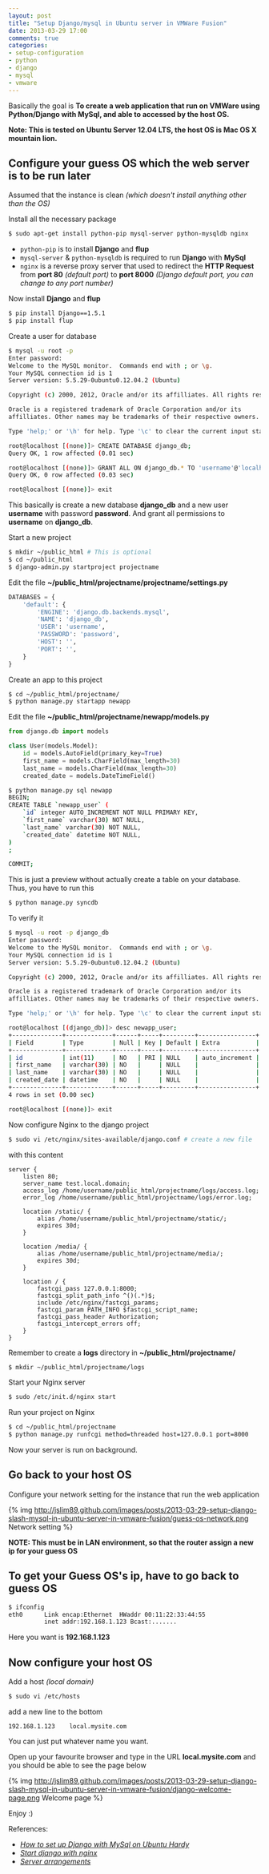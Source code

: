 ```yaml
---
layout: post
title: "Setup Django/mysql in Ubuntu server in VMWare Fusion"
date: 2013-03-29 17:00
comments: true
categories: 
- setup-configuration
- python
- django
- mysql
- vmware
---
```


Basically the goal is **To create a web application that run on VMWare using Python/Django with MySql, and able to accessed by the host OS.**

**Note: This is tested on Ubuntu Server 12.04 LTS, the host OS is Mac OS X mountain lion.**

## Configure your guess OS which the web server is to be run later
Assumed that the instance is clean _(which doesn't install anything other than the OS)_

Install all the necessary package
```sh
$ sudo apt-get install python-pip mysql-server python-mysqldb nginx
```

* `python-pip` is to install **Django** and **flup**
* `mysql-server` & `python-mysqldb` is required to run **Django** with **MySql**
* `nginx` is a reverse proxy server that used to redirect the **HTTP Request** from **port 80** _(default port)_ to **port 8000** _(Django default port, you can change to any port number)_

Now install **Django** and **flup**
```sh
$ pip install Django==1.5.1
$ pip install flup
```

Create a user for database
```sh
$ mysql -u root -p
Enter password:
Welcome to the MySQL monitor.  Commands end with ; or \g.
Your MySQL connection id is 1
Server version: 5.5.29-0ubuntu0.12.04.2 (Ubuntu)

Copyright (c) 2000, 2012, Oracle and/or its affilliates. All rights reserved.

Oracle is a registered trademark of Oracle Corporation and/or its
affilliates. Other names may be trademarks of their respective owners.

Type 'help;' or '\h' for help. Type '\c' to clear the current input statement.

root@localhost [(none)]> CREATE DATABASE django_db;
Query OK, 1 row affected (0.01 sec)

root@localhost [(none)]> GRANT ALL ON django_db.* TO 'username'@'localhost' IDENTIFIED BY 'password'
Query OK, 0 row affected (0.03 sec)

root@localhost [(none)]> exit
```
This basically is create a new database **django_db** and a new user **username** with password **password**. And grant all permissions to **username** on **django_db**.

Start a new project
```sh
$ mkdir ~/public_html # This is optional
$ cd ~/public_html
$ django-admin.py startproject projectname
```

Edit the file **~/public_html/projectname/projectname/settings.py**
```py
DATABASES = {
    'default': {
        'ENGINE': 'django.db.backends.mysql',
        'NAME': 'django_db',
        'USER': 'username',
        'PASSWORD': 'password',
        'HOST': '',
        'PORT': '',
    }
}
```

Create an app to this project
```sh
$ cd ~/public_html/projectname/
$ python manage.py startapp newapp
```

Edit the file **~/public_html/projectname/newapp/models.py**
```py
from django.db import models

class User(models.Model):
    id = models.AutoField(primary_key=True)
    first_name = models.CharField(max_length=30)
    last_name = models.CharField(max_length=30)
    created_date = models.DateTimeField()
```

```sh
$ python manage.py sql newapp
BEGIN;
CREATE TABLE `newapp_user` (
    `id` integer AUTO_INCREMENT NOT NULL PRIMARY KEY,
    `first_name` varchar(30) NOT NULL,
    `last_name` varchar(30) NOT NULL,
    `created_date` datetime NOT NULL,
)
;

COMMIT;
```
This is just a preview without actually create a table on your database.  
Thus, you have to run this
```sh
$ python manage.py syncdb
```

To verify it
```sh
$ mysql -u root -p django_db
Enter password:
Welcome to the MySQL monitor.  Commands end with ; or \g.
Your MySQL connection id is 1
Server version: 5.5.29-0ubuntu0.12.04.2 (Ubuntu)

Copyright (c) 2000, 2012, Oracle and/or its affilliates. All rights reserved.

Oracle is a registered trademark of Oracle Corporation and/or its
affilliates. Other names may be trademarks of their respective owners.

Type 'help;' or '\h' for help. Type '\c' to clear the current input statement.

root@localhost [(django_db)]> desc newapp_user;
+--------------+-------------+------+-----+---------+----------------+
| Field        | Type        | Null | Key | Default | Extra          |
+--------------+-------------+------+-----+---------+----------------+
| id           | int(11)     | NO   | PRI | NULL    | auto_increment |
| first_name   | varchar(30) | NO   |     | NULL    |                |
| last_name    | varchar(30) | NO   |     | NULL    |                |
| created_date | datetime    | NO   |     | NULL    |                |
+--------------+-------------+------+-----+---------+----------------+
4 rows in set (0.00 sec)

root@localhost [(none)]> exit
```

Now configure Nginx to the django project
```sh
$ sudo vi /etc/nginx/sites-available/django.conf # create a new file
```
with this content
```
server {
    listen 80;
    server_name test.local.domain;
    access_log /home/username/public_html/projectname/logs/access.log;
    error_log /home/username/public_html/projectname/logs/error.log;

    location /static/ {
        alias /home/username/public_html/projectname/static/;
        expires 30d;
    }

    location /media/ {
        alias /home/username/public_html/projectname/media/;
        expires 30d;
    }

    location / {
        fastcgi_pass 127.0.0.1:8000;
        fastcgi_split_path_info ^()(.*)$;
        include /etc/nginx/fastcgi_params;
        fastcgi_param PATH_INFO $fastcgi_script_name;
        fastcgi_pass_header Authorization;
        fastcgi_intercept_errors off;
    }
}
```
Remember to create a **logs** directory in **~/public_html/projectname/**
```sh
$ mkdir ~/public_html/projectname/logs
```

Start your Nginx server
```sh
$ sudo /etc/init.d/nginx start
```

Run your project on Nginx
```sh
$ cd ~/public_html/projectname
$ python manage.py runfcgi method=threaded host=127.0.0.1 port=8000
```
Now your server is run on background.

## Go back to your host OS
Configure your network setting for the instance that run the web application

{% img http://jslim89.github.com/images/posts/2013-03-29-setup-django-slash-mysql-in-ubuntu-server-in-vmware-fusion/guess-os-network.png Network setting %}

**NOTE: This must be in LAN environment, so that the router assign a new ip for your guess OS**

## To get your Guess OS's ip, have to go back to guess OS
```sh
$ ifconfig
eth0      Link encap:Ethernet  HWaddr 00:11:22:33:44:55
          inet addr:192.168.1.123 Bcast:.......
```
Here you want is **192.168.1.123**

## Now configure your host OS

Add a host _(local domain)_

```sh
$ sudo vi /etc/hosts
```
add a new line to the bottom
```
192.168.1.123    local.mysite.com
```
You can just put whatever name you want.

Open up your favourite browser and type in the URL
**local.mysite.com** and you should be able to see the page below

{% img http://jslim89.github.com/images/posts/2013-03-29-setup-django-slash-mysql-in-ubuntu-server-in-vmware-fusion/django-welcome-page.png Welcome page %}

Enjoy :)

References:

* _[How to set up Django with MySql on Ubuntu Hardy](http://www.saltycrane.com/blog/2008/07/how-set-django-mysql-ubuntu-hardy/)_
* _[Start django with nginx](http://www.alrond.com/en/2007/mar/01/start-django-with-nginx/)_
* _[Server arrangements](https://code.djangoproject.com/wiki/ServerArrangements#nginx)_

